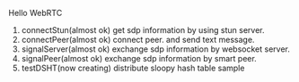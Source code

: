 Hello WebRTC

1. connectStun(almost ok)
   get sdp information by using stun server.
2. connectPeer(almost ok)
   connect peer. and send text message.
3. signalServer(almost ok)
   exchange sdp information by websocket server.
4. signalPeer(almost ok)
   exchange sdp information by smart peer.
5. testDSHT(now creating)
   distribute sloopy hash table sample

